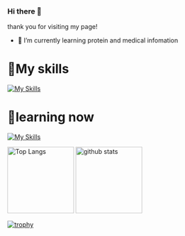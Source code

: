 ### Hi there 👋
thank you for visiting my page!

- 🌱 I’m currently learning protein and medical infomation

# 🌷My skills<br>
[![My Skills](https://skillicons.dev/icons?i=html,py,linux,latex,css,discord)](https://skillicons.dev)


# 🌱learning now<br>
[![My Skills](https://skillicons.dev/icons?i=unity,rails,js,matlab,github,fortran,cs,swift)](https://skillicons.dev)


<p align="left"> 
  <img alt="Top Langs" height="150px" src="https://github-readme-stats.vercel.app/api/top-langs/?username=takoko55&layout=donut&count_private=true&show_icons=true&theme=dracula" />
  <img alt="github stats" height="150px" src="https://github-readme-stats.vercel.app/api?username=takoko55&count_private=true&show_icons=true&show_icons=true&theme=dracula" />
</p>

[![trophy](https://github-profile-trophy.vercel.app/?username=takoko55&theme=dracula&column=7
)](https://github.com/ryo-ma/github-profile-trophy)



<!--
**takoko55/takoko55** is a ✨ _special_ ✨ repository because its `README.md` (this file) appears on your GitHub profile.

Here are some ideas to get you started:

- 🔭 I’m currently working on ...
- 🌱 I’m currently learning ...
- 👯 I’m looking to collaborate on ...
- 🤔 I’m looking for help with ...
- 💬 Ask me about ...
- 📫 How to reach me: ...
- 😄 Pronouns: ...
- ⚡ Fun fact: ...
-->
